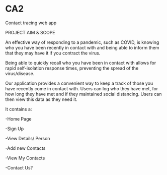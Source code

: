 # CA2

Contact tracing web app

PROJECT AIM & SCOPE

An effective way of responding to a pandemic, such as COVID, is knowing who you have been recently in contact with and being able to inform them that they may have it if you contract the virus.

Being able to quickly recall who you have been in contact with allows for rapid self-isolation response times, preventing the spread of the virus/disease.

Our application provides a convenient way to keep a track of those you have recently come in contact with. 
Users can log who they have met, for how long they have met and if they maintained social distancing.
Users can then view this data as they need it.

It contains a:

  -Home Page

  -Sign Up

  -View Details/ Person

  -Add new Contacts

  -View My Contacts

  -Contact Us?

